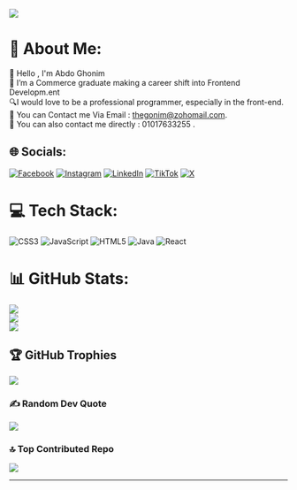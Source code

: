 [![](https://visitcount.itsvg.in/api?id=The-Ghonim&icon=0&color=6)](https://visitcount.itsvg.in)
# 💫 About Me:
👋 Hello , I'm Abdo Ghonim  <br>📀 I’m a Commerce graduate making a career shift into Frontend Developm.ent<br>🔍I would love to be a professional programmer, especially in the front-end.<br>📧 You can Contact me Via Email : thegonim@zohomail.com.<br>📱 You can also contact me directly : 01017633255 .<br>


## 🌐 Socials:
[![Facebook](https://img.shields.io/badge/Facebook-%231877F2.svg?logo=Facebook&logoColor=white)](https://facebook.com/https://www.facebook.com/theghonim5/) [![Instagram](https://img.shields.io/badge/Instagram-%23E4405F.svg?logo=Instagram&logoColor=white)](https://instagram.com/https://www.instagram.com/theghonim/) [![LinkedIn](https://img.shields.io/badge/LinkedIn-%230077B5.svg?logo=linkedin&logoColor=white)](https://linkedin.com/in/https://www.linkedin.com/in/theghonim/) [![TikTok](https://img.shields.io/badge/TikTok-%23000000.svg?logo=TikTok&logoColor=white)](https://tiktok.com/@abdo_ghonim) [![X](https://img.shields.io/badge/X-black.svg?logo=X&logoColor=white)](https://x.com/abdoghonim555) 

# 💻 Tech Stack:
![CSS3](https://img.shields.io/badge/css3-%231572B6.svg?style=for-the-badge&logo=css3&logoColor=white) ![JavaScript](https://img.shields.io/badge/javascript-%23323330.svg?style=for-the-badge&logo=javascript&logoColor=%23F7DF1E) ![HTML5](https://img.shields.io/badge/html5-%23E34F26.svg?style=for-the-badge&logo=html5&logoColor=white) ![Java](https://img.shields.io/badge/java-%23ED8B00.svg?style=for-the-badge&logo=openjdk&logoColor=white) ![React](https://img.shields.io/badge/angular-%23DD0031.svg?style=for-the-badge&logo=angular&logoColor=white)
# 📊 GitHub Stats:
![](https://github-readme-stats.vercel.app/api?username=The-Ghonim&theme=gotham&hide_border=false&include_all_commits=false&count_private=false)<br/>
![](https://github-readme-streak-stats.herokuapp.com/?user=The-Ghonim&theme=gotham&hide_border=false)<br/>
![](https://github-readme-stats.vercel.app/api/top-langs/?username=The-Ghonim&theme=gotham&hide_border=false&include_all_commits=false&count_private=false&layout=compact)

## 🏆 GitHub Trophies
![](https://github-profile-trophy.vercel.app/?username=The-Ghonim&theme=neon&no-frame=false&no-bg=false&margin-w=4)

### ✍️ Random Dev Quote
![](https://quotes-github-readme.vercel.app/api?type=horizontal&theme=dark)

### 🔝 Top Contributed Repo
![](https://github-contributor-stats.vercel.app/api?username=The-Ghonim&limit=5&theme=dark&combine_all_yearly_contributions=true)

---


<!-- Proudly created with GPRM ( https://gprm.itsvg.in ) -->
